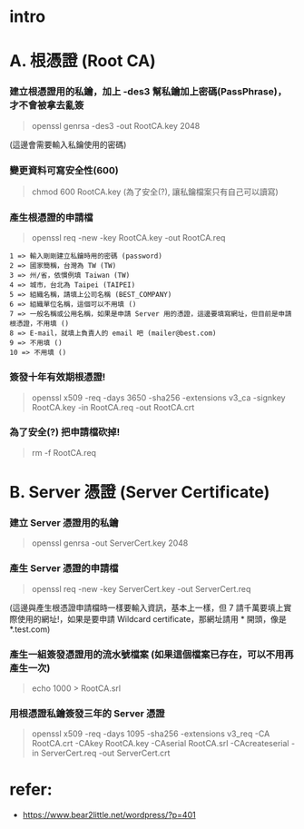 # intro

# A. 根憑證 (Root CA)
### 建立根憑證用的私鑰，加上 -des3 幫私鑰加上密碼(PassPhrase)，才不會被拿去亂簽

> openssl genrsa -des3 -out RootCA.key 2048

(這邊會需要輸入私鑰使用的密碼)

### 變更資料可寫安全性(600)
> chmod 600 RootCA.key
(為了安全(?), 讓私鑰檔案只有自己可以讀寫)

### 產生根憑證的申請檔
> openssl req -new -key RootCA.key -out RootCA.req
```log
1 => 輸入剛剛建立私鑰時用的密碼 (password)
2 => 國家簡稱，台灣為 TW (TW)
3 => 州/省，依慣例填 Taiwan (TW)
4 => 城市，台北為 Taipei (TAIPEI)
5 => 組織名稱，請填上公司名稱 (BEST_COMPANY)
6 => 組織單位名稱，這個可以不用填 ()
7 => 一般名稱或公用名稱，如果是申請 Server 用的憑證，這邊要填寫網址，但目前是申請根憑證，不用填 ()
8 => E-mail，就填上負責人的 email 吧 (mailer@best.com)
9 => 不用填 ()
10 => 不用填 ()

```

### 簽發十年有效期根憑證!
> openssl x509 -req -days 3650 -sha256 -extensions v3_ca -signkey RootCA.key -in RootCA.req -out RootCA.crt

### 為了安全(?) 把申請檔砍掉!
> rm -f RootCA.req


# B. Server 憑證 (Server Certificate)
### 建立 Server 憑證用的私鑰
> openssl genrsa -out ServerCert.key 2048


### 產生 Server 憑證的申請檔
> openssl req -new -key ServerCert.key -out ServerCert.req

(這邊與產生根憑證申請檔時一樣要輸入資訊，基本上一樣，但 7 請千萬要填上實際使用的網址!，如果是要申請 Wildcard certificate，那網址請用 * 開頭，像是 *.test.com)


### 產生一組簽發憑證用的流水號檔案 (如果這個檔案已存在，可以不用再產生一次)
> echo 1000 > RootCA.srl


### 用根憑證私鑰簽發三年的 Server 憑證
> openssl x509 -req -days 1095 -sha256 -extensions v3_req -CA RootCA.crt -CAkey RootCA.key -CAserial RootCA.srl -CAcreateserial -in ServerCert.req -out ServerCert.crt



# refer:
- https://www.bear2little.net/wordpress/?p=401